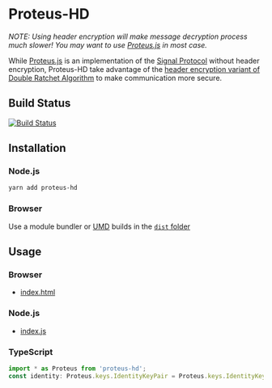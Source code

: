 # Proteus-HD

*NOTE: Using header encryption will make message decryption process much slower! You may want to use [Proteus.js](https://github.com/wireapp/proteus.js) in most case.*

While [Proteus.js](https://github.com/wireapp/proteus.js) is an implementation of the [Signal Protocol](https://signal.org/docs/) without header encryption, Proteus-HD take advantage of the [header encryption variant of Double Ratchet Algorithm](https://signal.org/docs/specifications/doubleratchet/#double-ratchet-with-header-encryption) to make communication more secure.


## Build Status

[![Build Status](https://travis-ci.org/ceoimon/proteus-hd.svg?branch=header_encryption_only)](https://travis-ci.org/ceoimon/proteus-hd)

## Installation

### Node.js

```bash
yarn add proteus-hd
```

### Browser

Use a module bundler or [UMD](https://github.com/umdjs/umd) builds in the [`dist` folder](https://unpkg.com/proteus-hd/dist/)

## Usage

### Browser

- [index.html](./examples/browser.html)

### Node.js

- [index.js](./examples/node/index.js)

### TypeScript

```typescript
import * as Proteus from 'proteus-hd';
const identity: Proteus.keys.IdentityKeyPair = Proteus.keys.IdentityKeyPair.new();
```

